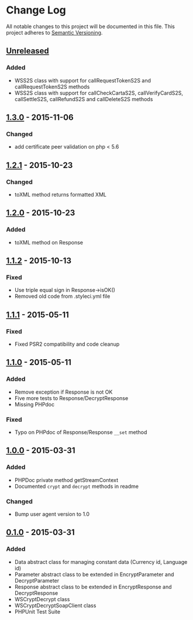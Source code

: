 # Change Log
All notable changes to this project will be documented in this file.
This project adheres to [Semantic Versioning](http://semver.org/).

## [Unreleased][unreleased]
### Added
- WSS2S class with support for callRequestTokenS2S and callRequestTokenS2S methods
- WSS2S class with support for callCheckCartaS2S, callVerifyCardS2S, callSettleS2S, callRefundS2S and callDeleteS2S methods

## [1.3.0] - 2015-11-06
### Changed
- add certificate peer validation on php < 5.6

## [1.2.1] - 2015-10-23
### Changed
- toXML method returns formatted XML

## [1.2.0] - 2015-10-23
### Added
- toXML method on Response

## [1.1.2] - 2015-10-13
### Fixed
- Use triple equal sign in Response->isOK()
- Removed old code from .styleci.yml file

## [1.1.1] - 2015-05-11
### Fixed
- Fixed PSR2 compatibility and code cleanup

## [1.1.0] - 2015-05-11
### Added
- Remove exception if Response is not OK
- Five more tests to Response/DecryptResponse
- Missing PHPdoc

### Fixed
- Typo on PHPdoc of Response/Response `__set` method

## [1.0.0] - 2015-03-31
### Added
- PHPDoc private method getStreamContext
- Documented `crypt` and `decrypt` methods in readme

### Changed
- Bump user agent version to 1.0

## [0.1.0] - 2015-03-31
### Added
- Data abstract class for managing constant data (Currency id, Language id)
- Parameter abstract class to be extended in EncryptParameter and DecryptParameter
- Response abstract class to be extended in EncryptResponse and DecryptResponse
- WSCryptDecrypt class
- WSCryptDecryptSoapClient class
- PHPUnit Test Suite

[unreleased]: https://github.com/endelwar/GestPayWS/compare/v1.3.0...HEAD
[1.3.0]: https://github.com/endelwar/GestPayWS/compare/v1.2.1...v1.3.0
[1.2.1]: https://github.com/endelwar/GestPayWS/compare/v1.2.0...v1.2.1
[1.2.0]: https://github.com/endelwar/GestPayWS/compare/v1.1.2...v1.2.0
[1.1.2]: https://github.com/endelwar/GestPayWS/compare/v1.1.1...v1.1.2
[1.1.1]: https://github.com/endelwar/GestPayWS/compare/v1.1.0...v1.1.1
[1.1.0]: https://github.com/endelwar/GestPayWS/compare/v1.0.0...v1.1.0
[1.0.0]: https://github.com/endelwar/GestPayWS/compare/v0.1.0...v1.0.0
[0.1.0]: https://github.com/endelwar/GestPayWS/compare/67d07c5c9c4d1873ba9620af25b91e0a53664d80...v0.1.0
